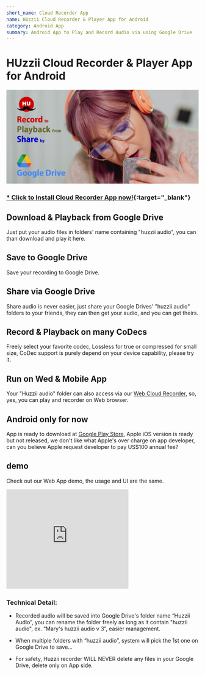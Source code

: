 ```yaml
---
short_name: Cloud Recorder App
name: HUzzii Cloud Recorder & Player App for Android
category: Android App
summary: Android App to Play and Record Audio via using Google Drive
---
```

# HUzzii Cloud Recorder & Player App for Android   

![Cloud Recorder Features](/assets/img/feature_graphic.png)

### [* Click to Install Cloud Recorder App now!](https://play.google.com/store/apps/details?id=com.huzzii.cloud_recorder){:target="_blank"}

## Download & Playback from Google Drive
Just put your audio files in folders' name containing "huzzii audio", you can than download and play it here.

## Save to Google Drive
Save your recording to Google Drive.

## Share via Google Drive
Share audio is never easier, just share your Google Drives' "huzzii audio" folders to your friends, they can then get your audio, and you can get theirs.

## Record & Playback on many CoDecs
Freely select your favorite codec, Lossless for true or compressed for small size, CoDec support is purely depend on your device capability, please try it.

## Run on Wed & Mobile App
Your "Huzzii audio" folder can also access via our [Web Cloud Recorder](https://recorder.huzzii.com), so, yes, you can play and recorder on Web browser.

## Android only for now

App is ready to download at [Google Play Store](https://play.google.com/store/apps/details?id=com.huzzii.cloud_recorder), Apple iOS version is ready but not released, we don't like what Apple's over charge on app developer, can you believe Apple request developer to pay US$100 annual fee?  

## demo

Check out our Web App demo, the usage and UI are the same.
<iframe width="320" height="260" src="https://www.youtube.com/embed/YXgKaAL38jc" title="YouTube video player" frameborder="0" allow="accelerometer; autoplay; clipboard-write; encrypted-media; gyroscope; picture-in-picture" allowfullscreen></iframe>   <br />


### Technical Detail:
* Recorded audio will be saved into Google Drive's folder name “Huzzii Audio”, you can rename the folder freely as long as it contain "huzzii audio", ex. “Mary's huzzii audio v 3”, easier management.

* When multiple folders with “huzzii audio”, system will pick the 1st one on Google Drive to save…

* For safety, Huzzii recorder WILL NEVER delete any files in your Google Drive, delete only on App side.

